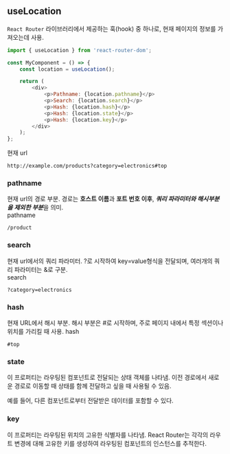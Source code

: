 ## useLocation
`React Router` 라이브러리에서 제공하는 훅(hook) 중 하나로, 현재 페이지의 정보를 가져오는데 사용.
```javascript
import { useLocation } from 'react-router-dom';

const MyComponent = () => {
    const location = useLocation();

    return (
        <div>
            <p>Pathname: {location.pathname}</p>
            <p>Search: {location.search}</p>
            <p>Hash: {location.hash}</p>
            <p>Hash: {location.state}</p>
            <p>Hash: {location.key}</p>
        </div>
    );
};
```

현재 url
```
http://example.com/products?category=electronics#top
```

### pathname
현재 url의 경로 부분. 경로는 **호스트 이름**과 **포트 번호 이후**, ***쿼리 파라미터와 해시부분을 제외한 부분***을 의미.  
pathname
```
/product
```
### search
현재 url에서의 쿼리 파라미터. ?로 시작하여 key=value형식을 전달되며, 여러개의 쿼리 파라미터는 &로 구분.  
search
```
?category=electronics
```
### hash
현재 URL에서 해시 부분. 해시 부분은 #로 시작하며, 주로 페이지 내에서 특정 섹션이나 위치를 가리킬 때 사용.
hash
```
#top
```
### state
이 프로퍼티는 라우팅된 컴포넌트로 전달되는 상태 객체를 나타냄. 이전 경로에서 새로운 경로로 이동할 때 상태를 함께 전달하고 싶을 때 사용될 수 있음.

예를 들어, 다른 컴포넌트로부터 전달받은 데이터를 포함할 수 있다.
### key
이 프로퍼티는 라우팅된 위치의 고유한 식별자를 나타냄. React Router는 각각의 라우트 변경에 대해 고유한 키를 생성하여 라우팅된 컴포넌트의 인스턴스를 추적한다.